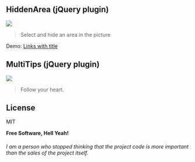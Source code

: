 

## HiddenArea (jQuery plugin)
![](https://github.com/alexrosspage/pics/blob/main/FOMA.png)

> Select and hide an area in the picture

Demo: [Links with title]([http://hiddenarea.epizy.com/ "link title")

## MultiTips (jQuery plugin)
![](https://pandao.github.io/editor.md/examples/images/4.jpg)

> Follow your heart.
> 
## License

MIT

**Free Software, Hell Yeah!**
###### I am a person who stopped thinking that the project code is more important than the sales of the project itself.
